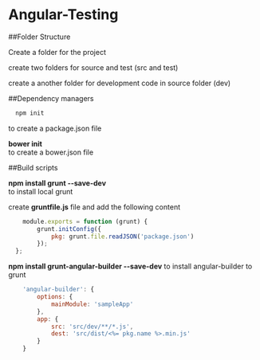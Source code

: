 # Angular-Testing

##Folder Structure

Create a folder for the project

create two folders for source and test (src and test)

create a another folder for development code in source folder (dev)




##Dependency managers

``` bash 
  npm init 
```
to create a package.json file

<b>bower init</b>	
to create a bower.json file



##Build scripts

<b>npm install grunt --save-dev</b>		
to install local grunt

create <b>gruntfile.js</b> file and add the following content

```javascript
	module.exports = function (grunt) {
		grunt.initConfig({
			pkg: grunt.file.readJSON('package.json')
		});
  };
```

<b>npm install grunt-angular-builder --save-dev</b>
to install angular-builder to grunt

```javascript
	'angular-builder': {
		options: {
			mainModule: 'sampleApp'
		},
		app: {
			src: 'src/dev/**/*.js',
			dest: 'src/dist/<%= pkg.name %>.min.js'
		}
	}
```
